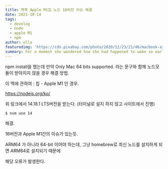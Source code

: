 ```yaml
---
title: 맥북 Apple M1칩 노드 16버전 이슈 해결
date: 2021-10-14
tags: 
  - develog
  - node
  - apple M1
  - npm
author: ella
featuredimg: 'https://cdn.pixabay.com/photo/2020/12/23/21/46/macbook-air-5856077_1280.jpg'
summary: For a moment she wondered how she had happened to wake so early.
---
```


npm install을 했는데 만약 Only Mac 64 bits supported. 라는 문구와 함께 노드모듈이 받아지지 않을 경우 해결 방법.

이 맥에 관하여 : 칩 - Apple M1 인 경우.

<a href='https://nodejs.org/ko/'>https://nodejs.org/ko/</a>

위 링크에서 14.18.1 LTS버전을 받는다. (터미널로 설지 하지 않고 사이트에서 진행)

``
$ nvm use 14
``

해결.



16버전과 Apple M1간의 이슈가 있는듯.

ARM64 가 아니라 64-bit 이어야 하는데, 그냥 homebrew로 최신 노드를 설치하게 되면 ARM64로 설치되기 때문에

해당 오류가 발생한다.